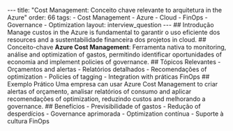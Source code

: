 --- title: "Cost Management: Conceito chave relevante to arquitetura in the Azure" order: 66 tags: - Cost Management - Azure - Cloud - FinOps - Governance - Optimization layout: interview_question --- ## Introdução Manage custos in the Azure is fundamental to garantir o uso eficiente dos resources and a sustentabilidade financeira dos projetos in cloud. ## Conceito-chave **Azure Cost Management**: Ferramenta nativa to monitoring, análise and optimization of gastos, permitindo identificar oportunidades of economia and implement policies of governance. ## Tópicos Relevantes - Orçamentos and alertas - Relatórios detalhados - Recomendações of optimization - Policies of tagging - Integration with práticas FinOps ## Exemplo Prático Uma empresa can usar Azure Cost Management to criar alertas of orçamento, analisar relatórios of consumo and aplicar recomendações of optimization, reduzindo custos and melhorando a governance. ## Benefícios - Previsibilidade of gastos - Redução of desperdícios - Governance aprimorada - Optimization contínua - Suporte à cultura FinOps